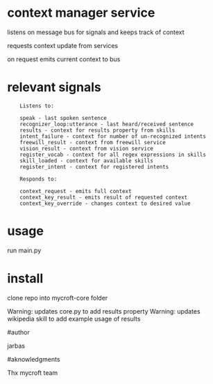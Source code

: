 # context manager service

listens on message bus for signals and keeps track of context

requests context update from services

on request emits current context to bus

# relevant signals

        Listens to:
        
        speak - last spoken sentence
        recognizer_loop:utterance - last heard/received sentence
        results - context for results property from skills
        intent_failure - context for number of un-recognized intents
        freewill_result - context from freewill service
        vision_result - context from vision service
        register_vocab - context for all regex expressions in skills
        skill_loaded - context for available skills
        register_intent - context for registered intents
        
        Responds to:
        
        context_request - emits full context 
        context_key_result - emits result of requested context
        context_key_override - changes context to desired value


# usage

run main.py

# install

clone repo into mycroft-core folder

Warning: updates core.py to add results property 
Warning: updates wikipedia skill to add example usage of results

#author

jarbas

#aknowledgments

Thx mycroft team